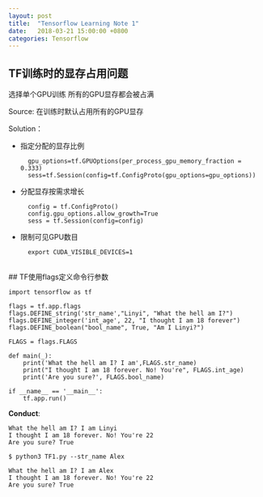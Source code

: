 ```yaml
---
layout: post
title:  "Tensorflow Learning Note 1"
date:   2018-03-21 15:00:00 +0800
categories: Tensorflow
---
```

## TF训练时的显存占用问题

选择单个GPU训练  所有的GPU显存都会被占满

Source: 在训练时默认占用所有的GPU显存

Solution： 

* 指定分配的显存比例
	
    	gpu_options=tf.GPUOptions(per_process_gpu_memory_fraction = 0.333)
     	sess=tf.Session(config=tf.ConfigProto(gpu_options=gpu_options))
     	
* 分配显存按需求增长

		config = tf.ConfigProto()  
		config.gpu_options.allow_growth=True  
		sess = tf.Session(config=config)  
* 限制可见GPU数目
		
		export CUDA_VISIBLE_DEVICES=1  

</br>
## TF使用flags定义命令行参数
	
```
import tensorflow as tf

flags = tf.app.flags 
flags.DEFINE_string('str_name',"Linyi", "What the hell am I?")
flags.DEFINE_integer('int_age', 22, "I thought I am 18 forever")
flags.DEFINE_boolean("bool_name", True, "Am I Linyi?")

FLAGS = flags.FLAGS

def main(_):
	print('What the hell am I? I am',FLAGS.str_name)
	print("I thought I am 18 forever. No! You're", FLAGS.int_age)
	print('Are you sure?', FLAGS.bool_name)

if __name__ == '__main__':
	tf.app.run()
```
**Conduct**:

```
What the hell am I? I am Linyi
I thought I am 18 forever. No! You're 22
Are you sure? True
```

```
$ python3 TF1.py --str_name Alex

What the hell am I? I am Alex
I thought I am 18 forever. No! You're 22
Are you sure? True
```



		
	





